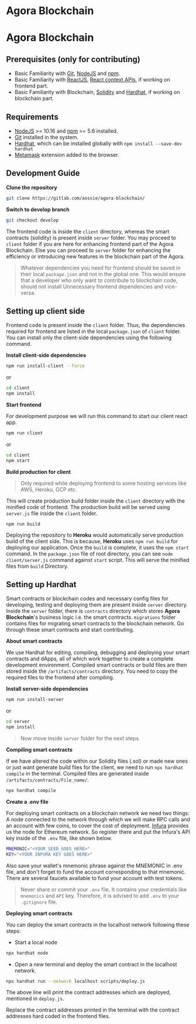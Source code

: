 # Agora Blockchain

# Agora Blockchain

## Prerequisites (only for contributing)

- Basic Familiarity with [Git](https://git-scm.com/), [NodeJS](https://nodejs.org/en) and [npm](https://www.npmjs.com/).
- Basic Familiarity with [ReactJS](https://reactjs.org/), [React context APIs](https://reactjs.org/docs/context.html), if working on frontend part.
- Basic Familiarity with Blockchain, [Solidity](https://docs.soliditylang.org/en/v0.8.6/) and [Hardhat](https://hardhat.org/), if working on blockchain part.

## Requirements

- [NodeJS](https://nodejs.org/en) >= 10.16 and [npm](https://www.npmjs.com/) >= 5.6 installed.
- [Git](https://git-scm.com/) installed in the system.
- [Hardhat](https://hardhat.org/), which can be installed globally with `npm install --save-dev hardhat`
- [Metamask](https://metamask.io) extension added to the browser.

## Development Guide

**Clone the repository**

```bash
git clone https://gitlab.com/aossie/agora-blockchain/
```

**Switch to develop branch**

```bash
git checkout develop
```

The frontend code is inside the `client` directory, whereas the smart contracts (solidity) is present inside `server` folder. You may proceed to `client` folder if you are here for enhancing frontend part of the Agora Blockchain. Else you can proceed to `server` folder for enhancing the efficiency or introducing new features in the blockchain part of the Agora.

> Whatever dependencies you need for frontend should be saved in their local `package.json` and not in the global one. This would ensure that a developer who only want to contribute to blockchain code, should not install Unnecessary frontend dependencies and vice-versa.

## Setting up client side

Frontend code is present inside the `client` folder. Thus, the dependencies required for frontend are listed in the local `package.json` of `client` folder. You can install only the client-side dependencies using the following command.

**Install client-side dependencies**

```bash
npm run install-client --force
```

or

```bash
cd client
npm install
```

**Start frontend**

For development purpose we will run this command to start our client react app.

```bash
npm run client
```

or

```bash
cd client
npm start
```

**Build production for client**

> Only required while deploying frontend to some hosting services like AWS, Heroku, GCP etc.

This will create production build folder inside the `client` directory with the minified code of frontend. The production build will be served using `server.js` file inside the `client` folder.

```
npm run build
```

Deploying the repository to **Heroku** would automatically serve production build of the client side. This is because, **Heroku** uses `npm run build` for deploying our application. Once the `build` is complete, it uses the `npm start` command. In the `package.json` file of root directory, you can see `node client/server.js` command against `start` script. This will serve the minified files from `build` Directory.

## Setting up Hardhat

Smart contracts or blockchain codes and necessary config files for developing, testing and deploying them are present inside `server` directory. Inside the `server` folder, there is `contracts` directory which stores **Agora Blockchain**'s business logic i.e. the smart contracts. `migrations` folder contains files for migrating smart contracts to the blockchain network. Go through these smart contracts and start contributing.

**About smart contracts**

We use Hardhat for editing, compiling, debugging and deploying your smart contracts and dApps, all of which work together to create a complete development environment. Compiled smart contracts or build files are then stored inside the `/artifacts/contracts` directory. You need to copy the required files to the frontend after compiling.

**Install server-side dependencies**

```bash
npm run install-server
```

or

```bash
cd server
npm install
```

> Now move inside `server` folder for the next steps.

**Compiling smart contracts**

If we have altered the code within our Solidity files (.sol) or made new ones or just want generate build files for the client, we need to run `npx hardhat compile` in the terminal. Compiled files are generated inside `/artifacts/contracts/File_name/`.

```bash
npx hardhat compile
```

**Create a .env file**

For deploying smart contracts on a blockchain network we need two things: A node connected to the network through which we will make RPC calls and an account with few coins, to cover the cost of deployment. [Infura](https://infura.io/) provides us the node for Ethereum network. So register there and put the Infura's API key inside of the `.env` file, like shown below.

```bash
MNEMONIC="<YOUR_SEED_GOES_HERE>"
KEY="<YOUR INFURA KEY GOES HERE>"
```

Also save your wallet's mnemonic phrase against the MNEMONIC in .env file, and don't forget to fund the account corresponding to that mnemonic. There are several faucets available to fund your account with test tokens.

> Never share or commit your `.env` file. It contains your credentials like `mnemonics` and `API` key. Therefore, it is advised to add `.env` to your `.gitignore` file.

**Deploying smart contracts**

You can deploy the smart contracts in the localhost network following these steps:

- Start a local node

```bash
npx hardhat node
```

- Open a new terminal and deploy the smart contract in the localhost network.


```bash
npx hardhat run --network localhost scripts/deploy.js
```

The above line will print the contract addresses which are deployed, mentioned in `deploy.js`.

Replace the contract addresses printed in the terminal with the contract addresses hard coded in the frontend files.
